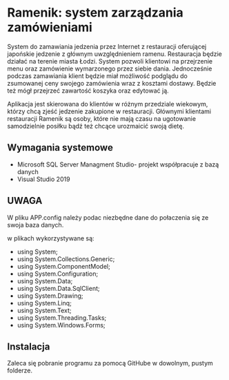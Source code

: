 ﻿
# Ramenik: system zarządzania zamówieniami
System do zamawiania jedzenia przez Internet z restauracji oferującej japońskie jedzenie z głównym uwzględnieniem ramenu. Restauracja będzie działać na terenie miasta Łodzi. System pozwoli klientowi na przejrzenie menu oraz zamówienie wymarzonego przez siebie dania. Jednocześnie podczas zamawiania klient będzie miał możliwość podglądu do zsumowanej ceny swojego zamówienia wraz z kosztami dostawy. Będzie też mógł przejrzeć zawartość koszyka oraz edytować ją. 

Aplikacja jest skierowana do klientów w różnym przedziale wiekowym, którzy chcą zjeść jedzenie zakupione w restauracji. Głównymi klientami restauracji Ramenik są osoby, które nie mają czasu na ugotowanie samodzielnie posiłku bądź też chcące urozmaicić swoją dietę. 

## Wymagania systemowe
* Microsoft SQL Server Managment Studio- projekt współpracuje z bazą danych
* Visual Studio 2019

## UWAGA
W pliku APP.config należy podac niezbędne dane do połaczenia się ze swoja baza danych.

w plikach wykorzystywane są:
* using System;
* using System.Collections.Generic;
* using System.ComponentModel;
* using System.Configuration;
* using System.Data;
* using System.Data.SqlClient;
* using System.Drawing;
* using System.Linq;
* using System.Text;
* using System.Threading.Tasks;
* using System.Windows.Forms;

## Instalacja
Zaleca się pobranie programu za pomocą GitHube w dowolnym, pustym folderze.
